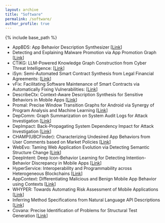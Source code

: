```yaml
---
layout: archive
title: "Software"
permalink: /software/
author_profile: true
---
```


{% include base_path %}

* AppBDS: App Behavior Description Synthesizer \[[Link](https://github.com/AppBDS/AppBDS)\] 
* Detecting and Explaining Malware Promotion via App Promotion Graph \[[Link](https://github.com/AppPromotionAdsResearch/AdGPE)\] 
* CTIKG: LLM-Powered Knowledge Graph Construction from Cyber Threat Intelligence: \[[Link](https://github.com/ctikgresearch/GTIKGResearch)\] 
* iSyn: Semi-Automated Smart Contract Synthesis from Legal Financial Agreements: \[[Link](https://github.com/smartcontractsyn/iSyn)\]
* vFix: Facilitating Software Maintenance of Smart Contracts via Automatically Fixing Vulnerabilities: \[[Link](https://github.com/vfixresearch/vFix)\] 
* DescribeCtx: Context-Aware Description Synthesis for Sensitive Behaviors in Mobile Apps \[[Link](https://github.com/DescribeCTX/DescribeCTX)\]
* Promal: Precise Window Transition Graphs for Android via Synergy of Program Analysis and Machine Learning \[[Link](https://github.com/promal-android/Promal)\]
* DepComm: Graph Summarization on System Audit Logs for Attack Investigation \[[Link](https://github.com/ieeesp2021sub/depcomm)\]
* DepImpact: Back-Propagating System Dependency Impact for Attack Investigation \[[Link](https://github.com/usenixsub/DepImpact)\]
* CHAMP(UBCFinder): Characterizing Undesired App Behaviors from User Comments based on Market Policies \[[Link](https://github.com/UBCFinder/UBCFinder)\]
* WebEvo: Taming Web Application Evolution via Detecting Semantic Structure Change \[[Link](https://github.com/webevoexp/webevo)\]
* DeepIntent: Deep Icon-Behavior Learning for Detecting Intention-Behavior Discrepancy in Mobile Apps \[[Link](https://github.com/deepintent-ccs/DeepIntent/)\]
* HyperService: Interoperability and Programmability across Heterogeneous Blockchains \[[Link](https://github.com/HyperService-Consortium)\]
* AppContext: Differentiating Malicious and Benign Mobile App Behavior using Contexts \[[Link](https://sites.google.com/site/asergrp/projects/appcontext)\]
* WHYPER: Towards Automating Risk Assessment of Mobile Applications \[[Link](https://sites.google.com/site/whypermission/)\]
* Inferring Method Specifications from Natural Language API Descriptions \[[Link](https://research.csc.ncsu.edu/ase/projects/pint/)\]
* Covana: Precise Identification of Problems for Structural Test Generation \[[Link](http://pexase.codeplex.com/wikipage?title=Covana&referringTitle=Home)\]
